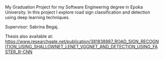 My Graduation Project for my Software Engineering degree in Epoka University. In this project I explore road sign classification and detection using deep learning techniques.

Supervisor: Sabrina Begaj.

Thesis also available at: https://www.researchgate.net/publication/381838887_ROAD_SIGN_RECOGNITION_USING_SHALLOWNET_LENET_VGGNET_AND_DETECTION_USING_FASTER_R-CNN
